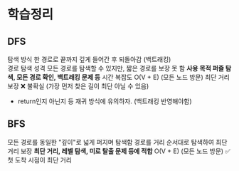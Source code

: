 # 학습정리

## DFS
탐색 방식	한 경로로 끝까지 깊게 들어간 후 되돌아감 (백트래킹)	
경로 탐색 성격	모든 경로를 탐색할 수 있지만, 짧은 경로를 보장 못 함
**사용 목적	퍼즐 탐색, 모든 경로 확인, 백트래킹 문제 등**
시간 복잡도	O(V + E) (모든 노드 방문)
최단 거리 보장	❌ 불확실 (가장 먼저 찾은 길이 최단 아닐 수 있음)

- return인지 아닌지 등 재귀 방식에 유의하자.
  (백트래킹 반영해야함)

## BFS
모든 경로를 동일한 "깊이"로 넓게 퍼지며 탐색함
경로를 거리 순서대로 탐색하여 최단 거리 보장
**최단 거리, 레벨 탐색, 미로 탈출 문제 등에 적합**
O(V + E) (모든 노드 방문)
✅ 첫 도착 시점이 최단 거리
